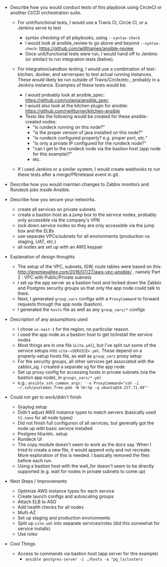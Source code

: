 * Describe how you would conduct tests of this playbook using CircleCI or another CI/CD orchestration suite.

  * For unit/functional tests, I would use a Travis CI, Circle CI, or a Jenkins serve to test
    * syntax checking of all playbooks, using `--syntax-check`
    * I would look at ansible_review to go above and beyond `--syntax-check`:  https://github.com/willthames/ansible-review
    * Once unit/functional tests were run, I would hand off to Jenkins (or similar) to run integration tests (below).

  * For integration/sandbox testing, I would use a combination of test-kitchen, docker, and serverspec to test actual running instances.  These would likely be run outside of Travis/Circle/etc., probably in a Jenkins instance. Examples of these tests would be:
    * I would probably look at ansible_spec:  https://github.com/volanja/ansible_spec 
    * I would also look at the kitchen plugin for ansible:  https://github.com/neillturner/kitchen-ansible
    * Tests like the following would be created for these ansible-created nodes:
      * "is rundeck running on this node?"
      * "is the proper version of java installed on this node?"
      * "is rundeck configured properly?  e.g. proper port, etc."
      * "is only a private IP configured for the rundeck node?"
      * "can I get to the rundeck node via the bastion host (app node for this example)?"
      * etc.

  * If I used Jenkins or a similar system, I would create webhooks to run these tests after a merge/PR/release event in git.

* Describe how you would maintain changes to Zabbix monitors and Rundeck jobs inside Ansible.

* Describe how you secure your networks.
  * create all services on private subnets
  * create a bastion host as a jump box to the service nodes, probably only accessible via the company's VPN
  * lock down service nodes so they are only accessible via the jump box and the ELBs
  * use separate VPCs/subnets for all environments (production vs. staging, UAT, etc.)
  * all nodes are set up with an AWS keypair

* Explanation of design thoughts
  * The setup of the VPC, subnets, IGW, route tables were based on this:  http://jeremievallee.com/2016/07/27/aws-vpc-ansible/ , namely Part 2 : VPC with Public/Private subnets
  * I set up the app server as a bastion host and locked down the Zabbix and Postgres security groups so that only the app node could talk to them.
  * Next, I generated `group_vars` configs with a `ProxyCommand` to forward requests through the app node (bastion).
  * I generated the `hosts` file as well as any `group_vars/*` configs

* Description of any assumptions used
  * I chose `us-east-1` for the region, no particular reason.
  * I used the app node as a bastion host to get to/install the service nodes
  * Most things are in one file (`site.yml`), but I've split out some of the service setups into `site-<SERVICE>.yml`.  These depend on a properly-setup hosts file, as well as `group_vars` proxy setup
  * For the security groups, all other services get associated with the zabbix_sg.  I created a separate sg for the app node
  * Set up proxy config for accessing hosts in private subnets (via the bastion app node), in `group\_vars/*.yml`
  * e.g.:  `ansible_ssh_common_args: '-o ProxyCommand="ssh -i ~/.ssh/psolomon_free.pem -W %h:%p -q ubuntu@34.227.71.49"'`

* Could not get to work/didn't finish
  * Graylog setup
  * Didn't adjust AWS instance types to match servers (basically used `t2.nano` for all node types)
  * Did not finish full configurion of all services, but generally got the node up with basic service installed
  * Postgres hba/etc. setup
  * Rundeck UI
  * The copy module doesn't seem to work as the docs say.   When I tried to create a new file, it would append only and not recreate.  More exploration of this is needed.  I basically removed the files before each run.
  * Using a bastion host with the wait_for doesn't seem to be directly supported (e.g. wait for nodes in private subnets to come up)

* Next Steps / Improvements
  * Optimize AWS instance types for each service
  * Create launch configs and autoscaling groups
  * Attach ELB to ASG
  * Add health checks for all nodes
  * Multi-AZ
  * Set up staging and production environments
  * Split up `site.xml` into separate services/roles (did this somewhat for service installs)
  * Use roles

* Cool Things
  * Access to commands via bastion host (app server for this example)
    * `ansible postgres-server -i ./hosts -a "pg_lsclusters`
